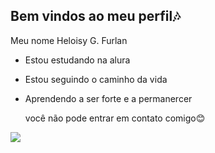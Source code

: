 ## Bem vindos ao meu perfil🎶

Meu nome Heloisy G. Furlan 

- Estou estudando na alura
- Estou seguindo o caminho da vida
- Aprendendo a ser forte e a permanercer

  você não pode entrar em contato comigo😊




![](  https://t.ctcdn.com.br/nHi_A7VYxXSqvBPmt7DMTCqIdtA=/768x432/smart/i6161.jpeg)
